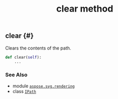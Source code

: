 ﻿---
title: clear method
second_title: Aspose.SVG for Python via .NET API References
description: 
type: docs
weight: 60
url: /python-net/aspose.svg.rendering/ipath/clear/
is_root: false
---

## clear {#}

Clears the contents of the path.



```python
def clear(self):
    ...
```





### See Also
* module [`aspose.svg.rendering`](../../)
* class [`IPath`](/svg/python-net/aspose.svg.rendering/ipath)
